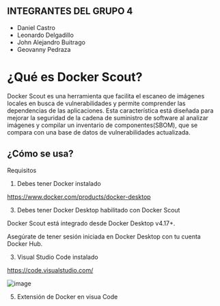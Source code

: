 ## INTEGRANTES DEL GRUPO 4
- Daniel Castro
- Leonardo Delgadillo
- John Alejandro Buitrago
- Geovanny Pedraza
  
# ¿Qué es Docker Scout?

Docker Scout es una herramienta que facilita el escaneo de imágenes locales en busca de vulnerabilidades y permite comprender las dependencias de las aplicaciones. Esta característica está diseñada para mejorar la seguridad de la cadena de suministro de software al analizar imágenes y compilar un inventario de componentes(SBOM), que se compara con una base de datos de vulnerabilidades actualizada.

## ¿Cómo se usa?

Requisitos

1. Debes tener Docker instalado
   
https://www.docker.com/products/docker-desktop

3. Debes tener Docker Desktop habilitado con Docker Scout

Docker Scout está integrado desde Docker Desktop v4.17+.

Asegúrate de tener sesión iniciada en Docker Desktop con tu cuenta Docker Hub.

3. Visual Studio Code instalado
   
https://code.visualstudio.com/

![image](https://github.com/user-attachments/assets/ee59034c-8ba1-4e3a-b398-85243a5bdf14)

5. Extensión de Docker en visua Code






